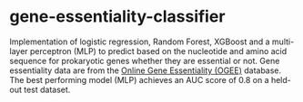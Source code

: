 # gene-essentiality-classifier

Implementation of logistic regression, Random Forest, XGBoost and a multi-layer perceptron (MLP) to predict based on the nucleotide and amino acid sequence for prokaryotic genes whether they are essential or not. Gene essentiality data are from the [Online Gene Essentiality (OGEE)](https://v3.ogee.info/#/home) database. The best performing model (MLP) achieves an AUC score of 0.8 on a held-out test dataset.

